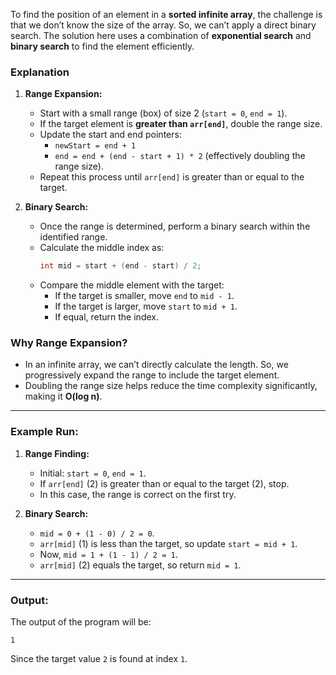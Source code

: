 To find the position of an element in a **sorted infinite array**, the challenge is that we don’t know the size of the array. So, we can’t apply a direct binary search. The solution here uses a combination of **exponential search** and **binary search** to find the element efficiently.

### Explanation

1. **Range Expansion:**

   - Start with a small range (box) of size 2 (`start = 0`, `end = 1`).
   - If the target element is **greater than `arr[end]`**, double the range size.
   - Update the start and end pointers:
     - `newStart = end + 1`
     - `end = end + (end - start + 1) * 2` (effectively doubling the range size).
   - Repeat this process until `arr[end]` is greater than or equal to the target.

2. **Binary Search:**
   - Once the range is determined, perform a binary search within the identified range.
   - Calculate the middle index as:
     ```java
     int mid = start + (end - start) / 2;
     ```
   - Compare the middle element with the target:
     - If the target is smaller, move `end` to `mid - 1`.
     - If the target is larger, move `start` to `mid + 1`.
     - If equal, return the index.

### Why Range Expansion?

- In an infinite array, we can’t directly calculate the length. So, we progressively expand the range to include the target element.
- Doubling the range size helps reduce the time complexity significantly, making it **O(log n)**.

---

### Example Run:

1. **Range Finding:**

   - Initial: `start = 0`, `end = 1`.
   - If `arr[end]` (2) is greater than or equal to the target (2), stop.
   - In this case, the range is correct on the first try.

2. **Binary Search:**
   - `mid = 0 + (1 - 0) / 2 = 0`.
   - `arr[mid]` (1) is less than the target, so update `start = mid + 1`.
   - Now, `mid = 1 + (1 - 1) / 2 = 1`.
   - `arr[mid]` (2) equals the target, so return `mid = 1`.

---

### Output:

The output of the program will be:

```
1
```

Since the target value `2` is found at index `1`.
